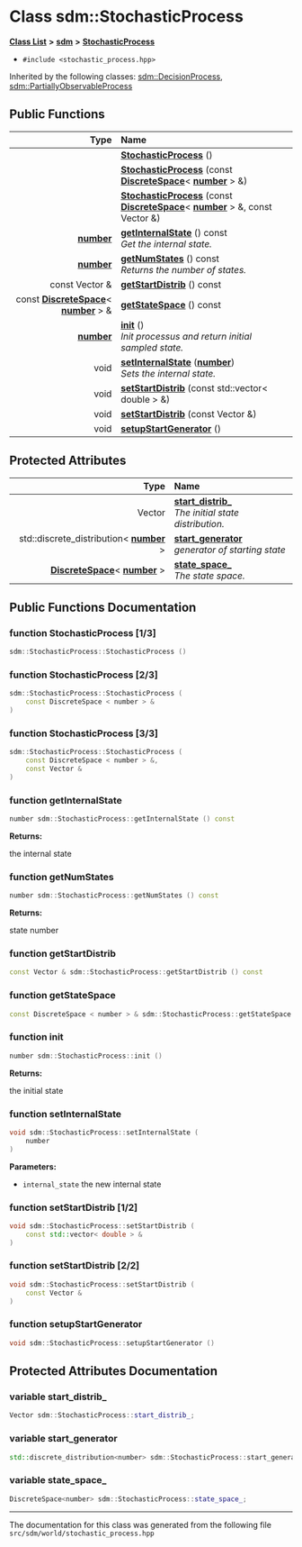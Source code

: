 
<NavBar active_item_id="2"/>

# Class sdm::StochasticProcess


[**Class List**](annotated.md) **>** [**sdm**](namespacesdm.md) **>** [**StochasticProcess**](classsdm_1_1StochasticProcess.md)





* `#include <stochastic_process.hpp>`





Inherited by the following classes: [sdm::DecisionProcess](classsdm_1_1DecisionProcess.md),  [sdm::PartiallyObservableProcess](classsdm_1_1PartiallyObservableProcess.md)










## Public Functions

| Type | Name |
| ---: | :--- |
|   | [**StochasticProcess**](classsdm_1_1StochasticProcess.md#function-stochasticprocess-1-3) () <br> |
|   | [**StochasticProcess**](classsdm_1_1StochasticProcess.md#function-stochasticprocess-2-3) (const [**DiscreteSpace**](classsdm_1_1DiscreteSpace.md)&lt; [**number**](namespacesdm.md#typedef-number) &gt; &) <br> |
|   | [**StochasticProcess**](classsdm_1_1StochasticProcess.md#function-stochasticprocess-3-3) (const [**DiscreteSpace**](classsdm_1_1DiscreteSpace.md)&lt; [**number**](namespacesdm.md#typedef-number) &gt; &, const Vector &) <br> |
|  [**number**](namespacesdm.md#typedef-number) | [**getInternalState**](classsdm_1_1StochasticProcess.md#function-getinternalstate) () const<br>_Get the internal state._  |
|  [**number**](namespacesdm.md#typedef-number) | [**getNumStates**](classsdm_1_1StochasticProcess.md#function-getnumstates) () const<br>_Returns the number of states._  |
|  const Vector & | [**getStartDistrib**](classsdm_1_1StochasticProcess.md#function-getstartdistrib) () const<br> |
|  const [**DiscreteSpace**](classsdm_1_1DiscreteSpace.md)&lt; [**number**](namespacesdm.md#typedef-number) &gt; & | [**getStateSpace**](classsdm_1_1StochasticProcess.md#function-getstatespace) () const<br> |
|  [**number**](namespacesdm.md#typedef-number) | [**init**](classsdm_1_1StochasticProcess.md#function-init) () <br>_Init processus and return initial sampled state._  |
|  void | [**setInternalState**](classsdm_1_1StochasticProcess.md#function-setinternalstate) ([**number**](namespacesdm.md#typedef-number)) <br>_Sets the internal state._  |
|  void | [**setStartDistrib**](classsdm_1_1StochasticProcess.md#function-setstartdistrib-1-2) (const std::vector&lt; double &gt; &) <br> |
|  void | [**setStartDistrib**](classsdm_1_1StochasticProcess.md#function-setstartdistrib-2-2) (const Vector &) <br> |
|  void | [**setupStartGenerator**](classsdm_1_1StochasticProcess.md#function-setupstartgenerator) () <br> |




## Protected Attributes

| Type | Name |
| ---: | :--- |
|  Vector | [**start\_distrib\_**](classsdm_1_1StochasticProcess.md#variable-start-distrib-)  <br>_The initial state distribution._  |
|  std::discrete\_distribution&lt; [**number**](namespacesdm.md#typedef-number) &gt; | [**start\_generator**](classsdm_1_1StochasticProcess.md#variable-start-generator)  <br>_generator of starting state_  |
|  [**DiscreteSpace**](classsdm_1_1DiscreteSpace.md)&lt; [**number**](namespacesdm.md#typedef-number) &gt; | [**state\_space\_**](classsdm_1_1StochasticProcess.md#variable-state-space-)  <br>_The state space._  |




## Public Functions Documentation


### function StochasticProcess [1/3]


```cpp
sdm::StochasticProcess::StochasticProcess () 
```



### function StochasticProcess [2/3]


```cpp
sdm::StochasticProcess::StochasticProcess (
    const DiscreteSpace < number > &
) 
```



### function StochasticProcess [3/3]


```cpp
sdm::StochasticProcess::StochasticProcess (
    const DiscreteSpace < number > &,
    const Vector &
) 
```



### function getInternalState 


```cpp
number sdm::StochasticProcess::getInternalState () const
```




**Returns:**

the internal state 




        

### function getNumStates 


```cpp
number sdm::StochasticProcess::getNumStates () const
```




**Returns:**

state number 




        

### function getStartDistrib 


```cpp
const Vector & sdm::StochasticProcess::getStartDistrib () const
```



### function getStateSpace 


```cpp
const DiscreteSpace < number > & sdm::StochasticProcess::getStateSpace () const
```



### function init 


```cpp
number sdm::StochasticProcess::init () 
```




**Returns:**

the initial state 




        

### function setInternalState 


```cpp
void sdm::StochasticProcess::setInternalState (
    number
) 
```




**Parameters:**


* `internal_state` the new internal state 



        

### function setStartDistrib [1/2]


```cpp
void sdm::StochasticProcess::setStartDistrib (
    const std::vector< double > &
) 
```



### function setStartDistrib [2/2]


```cpp
void sdm::StochasticProcess::setStartDistrib (
    const Vector &
) 
```



### function setupStartGenerator 


```cpp
void sdm::StochasticProcess::setupStartGenerator () 
```


## Protected Attributes Documentation


### variable start\_distrib\_ 


```cpp
Vector sdm::StochasticProcess::start_distrib_;
```



### variable start\_generator 


```cpp
std::discrete_distribution<number> sdm::StochasticProcess::start_generator;
```



### variable state\_space\_ 


```cpp
DiscreteSpace<number> sdm::StochasticProcess::state_space_;
```



------------------------------
The documentation for this class was generated from the following file `src/sdm/world/stochastic_process.hpp`